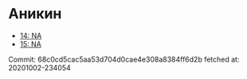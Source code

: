 # Аникин
- [14: NA](14.md)
- [15: NA](15.md)

Commit: 68c0cd5cac5aa53d704d0cae4e308a8384ff6d2b
 fetched at: 20201002-234054
